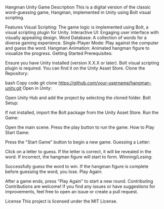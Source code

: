 Hangman Unity Game
Description
This is a digital version of the classic word-guessing game, Hangman, implemented in Unity using Bolt visual scripting.

Features
Visual Scripting: The game logic is implemented using Bolt, a visual scripting plugin for Unity.
Interactive UI: Engaging user interface with visually appealing design.
Word Database: A collection of words for a diverse gaming experience.
Single-Player Mode: Play against the computer and guess the word.
Hangman Animation: Animated hangman figure to visualize the progress.
Getting Started
Prerequisites:

Ensure you have Unity installed (version X.X.X or later).
Bolt visual scripting plugin is required. You can find it on the Unity Asset Store.
Clone the Repository:

bash
Copy code
git clone https://github.com/your-username/hangman-unity.git
Open in Unity:

Open Unity Hub and add the project by selecting the cloned folder.
Bolt Setup:

If not installed, import the Bolt package from the Unity Asset Store.
Run the Game:

Open the main scene.
Press the play button to run the game.
How to Play
Start Game:

Press the "Start Game" button to begin a new game.
Guessing a Letter:

Click on a letter to guess.
If the letter is correct, it will be revealed in the word.
If incorrect, the hangman figure will start to form.
Winning/Losing:

Successfully guess the word to win.
If the hangman figure is complete before guessing the word, you lose.
Play Again:

After a game ends, press "Play Again" to start a new round.
Contributing
Contributions are welcome! If you find any issues or have suggestions for improvements, feel free to open an issue or create a pull request.

License
This project is licensed under the MIT License.
